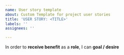 ```yaml
---
name: User story template
about: Custom Template for project user stories
title: 'USER STORY: <TITLE>'
labels: ''
assignees: ''

---
```


In order to **receive benefit** as a **role**, I can **goal / desire**
